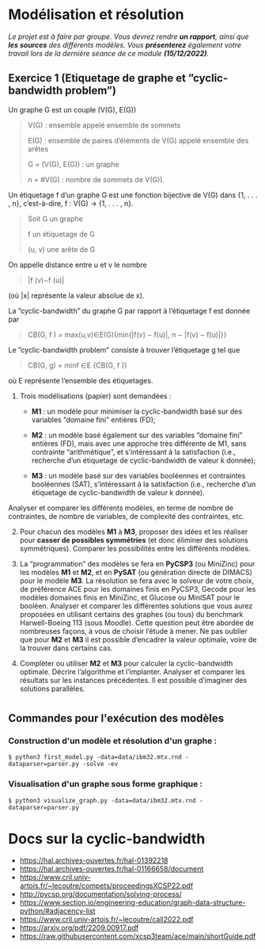 
# Modélisation et résolution

*Le projet est à faire par groupe. Vous devrez rendre **un rapport**, ainsi que **les sources** des différents modèles.
Vous **présenterez** également votre travail lors de la dernière séance de ce module **(15/12/2022)**.*

## Exercice 1 (Etiquetage de graphe et ”cyclic-bandwidth problem”)

Un graphe G est un couple (V(G), E(G))
> V(G) : ensemble appelé ensemble de sommets
>
> E(G) : ensemble de paires d’éléments de V(G) appelé ensemble des arêtes
>
> G = (V(G), E(G)) : un graphe
> 
> n = #V(G) : nombre de sommets de V(G)).

Un étiquetage f d’un graphe G est une fonction bijective de V(G) dans
{1, . . . , n}, c’est-à-dire, f : V(G) → {1, . . . , n}.

> Soit G un graphe
> 
> f un étiquetage de G
> 
> (u, v) une arête de G

On appelle distance entre u et v le nombre 
> |f (v)−f (u)|

(où |x| représente la valeur absolue de x).

La ”cyclic-bandwidth” du graphe G par rapport à l’étiquetage f est donnée par

> CB(G, f ) = max(u,v)∈E(G){min{|f(v) − f(u)|, n − |f(v) − f(u)|}}

Le ”cyclic-bandwidth problem”
consiste à trouver l’étiquetage g tel que

> CB(G, g) = minf ∈E {CB(G, f )}

où E représente l’ensemble des étiquetages.

1. Trois modélisations (papier) sont demandées :
   
   - **M1** : un modèle pour minimiser la cyclic-bandwidth basé sur des variables ”domaine fini” entières (FD);

   - **M2** : un modèle basé également sur des variables ”domaine fini” entières (FD), mais avec une approche très différente de M1, sans contrainte “arithmétique”, et s’intéressant à la satisfaction (i.e., recherche d’un étiquetage de cyclic-bandwidth de valeur k donnée);

   - **M3** : un modèle basé sur des variables booléennes et contraintes booléennes (SAT), s’intéressant à la satisfaction (i.e., recherche d’un étiquetage de cyclic-bandwidth de valeur k donnée).
  
  Analyser et comparer les différents modèles, en terme de nombre de contraintes, de nombre de variables, de complexité des contraintes, etc.

2. Pour chacun des modèles **M1** à **M3**, proposer des idées et les réaliser pour **casser de possibles symmétries**
(et donc éliminer des solutions symmétriques). Comparer les possibilités entre les différents modèles.

3. La “programmation” des modèles se fera en **PyCSP3** (ou MiniZinc) pour les modèles **M1** et **M2**, et en **PySAT** (ou génération directe de DIMACS) pour le modèle **M3**. La résolution se fera avec le solveur de
votre choix, de préférence ACE pour les domaines finis en PyCSP3, Gecode pour les modèles domaines
finis en MiniZinc, et Glucose ou MiniSAT pour le booléen. Analyser et comparer les différentes solutions que vous aurez proposées en utilisant certains des graphes (ou tous) du benchmark Harwell-Boeing 113 (sous Moodle). Cette question peut être abordée de nombreuses façons, à vous de choisir l’étude à mener. Ne pas oublier que pour **M2** et **M3** il est possible d’encadrer la valeur optimale, voire de la trouver dans certains cas.

4. Complèter ou utiliser **M2** et **M3** pour calculer la cyclic-bandwidth optimale. Décrire l’algorithme et l’implanter. Analyser et comparer les résultats sur les instances précédentes. Il est possible d’imaginer des
solutions parallèles.
#
## Commandes pour l'exécution des modèles

### Construction d'un modèle et résolution d'un graphe :

```
$ python3 first_model.py -data=data/ibm32.mtx.rnd -dataparser=parser.py -solve -ev
```
### Visualisation d'un graphe sous forme graphique :
```
$ python3 visualize_graph.py -data=data/ibm32.mtx.rnd -dataparser=parser.py
```



# Docs sur la cyclic-bandwidth
- https://hal.archives-ouvertes.fr/hal-01392218
- https://hal.archives-ouvertes.fr/hal-01166658/document
- https://www.cril.univ-artois.fr/~lecoutre/compets/proceedingsXCSP22.pdf
- http://pycsp.org/documentation/solving-process/
- https://www.section.io/engineering-education/graph-data-structure-python/#adjacency-list
- https://www.cril.univ-artois.fr/~lecoutre/call2022.pdf
- https://arxiv.org/pdf/2209.00917.pdf
- https://raw.githubusercontent.com/xcsp3team/ace/main/shortGuide.pdf